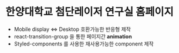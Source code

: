 # 한양대학교 첨단레이저 연구실 홈페이지

- Mobile display <=> Desktop 호환가능한 반응형 제작
- react-transition-group 을 통한 페이지간 **animation**
- Styled-components 를 사용한 재사용가능한 component 제작



